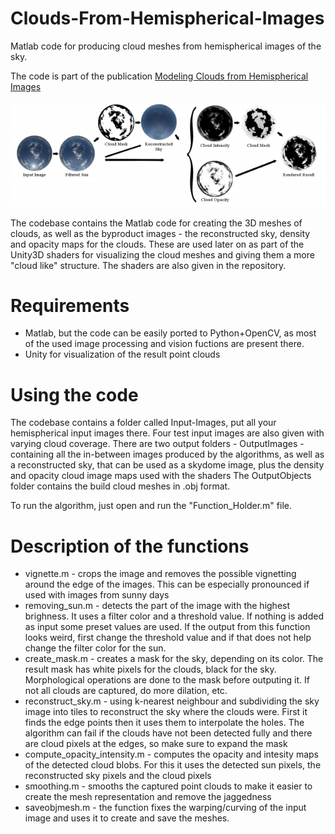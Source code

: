 # Clouds-From-Hemispherical-Images
Matlab code for producing cloud meshes from hemispherical images of the sky.

The code is part of the publication [Modeling Clouds from Hemispherical Images](https://www.researchgate.net/profile/Ivan_Nikolov5/publication/292616787_Modelling_of_Clouds_from_a_Hemispherical_Image/links/56b0755c08ae9ea7c3af2192/Modelling-of-Clouds-from-a-Hemispherical-Image.pdf)

![Visual](cover/cloudsFromHemisphericals.PNG)

The codebase contains the Matlab code for creating the 3D meshes of clouds, as well as the byproduct images - the reconstructed sky, density and opacity maps for the clouds. These are used later on as part of the Unity3D shaders for visualizing the cloud meshes and giving them a more "cloud like" structure. The shaders are also given in the repository.

# Requirements
  - Matlab, but the code can be easily ported to Python+OpenCV, as most of the used image processing and vision fuctions are present there.
  - Unity for visualization of the result point clouds
  
# Using the code

The codebase contains a folder called Input-Images, put all your hemispherical input images there. Four test input images are also given with varying cloud coverage. 
There are two output folders - OutputImages - containing all the in-between images produced by the algorithms, as well as a reconstructed sky, that can be used as a skydome image, plus the density and opacity cloud image maps used with the shaders
The OutputObjects folder contains the build cloud meshes in .obj format. 

To run the algorithm, just open and run the "Function_Holder.m" file.

# Description of the functions

  - vignette.m - crops the image and removes the possible vignetting around the edge of the images. This can be especially pronounced if used with images from sunny days
  - removing_sun.m - detects the part of the image with the highest brighness. It uses a filter color and a threshold value. If nothing is added as input some preset values are used. If the output from this function looks weird, first change the threshold value and if that does not help change the filter color for the sun.
  - create_mask.m - creates a mask for the sky, depending on its color. The result mask has white pixels for the clouds, black for the sky. Morphological operations are done to the mask before outputing it. If not all clouds are captured, do more dilation, etc.
  - reconstruct_sky.m - using k-nearest neighbour and subdividing the sky image into tiles to reconstruct the sky where the clouds were. First it finds the edge points then it uses them to interpolate the holes. The algorithm can fail if the clouds have not been detected fully and there are cloud pixels at the edges, so make sure to expand the mask
  - compute_opacity_intensity.m - computes the opacity and intesity maps of the detected cloud blobs. For this it uses the detected sun pixels, the reconstructed sky pixels and the cloud pixels
  - smoothing.m - smooths the captured point clouds to make it easier to create the mesh representation and remove the jaggedness
  - saveobjmesh.m - the function fixes the warping/curving of the input image and uses it to create and save the meshes.
  
  
